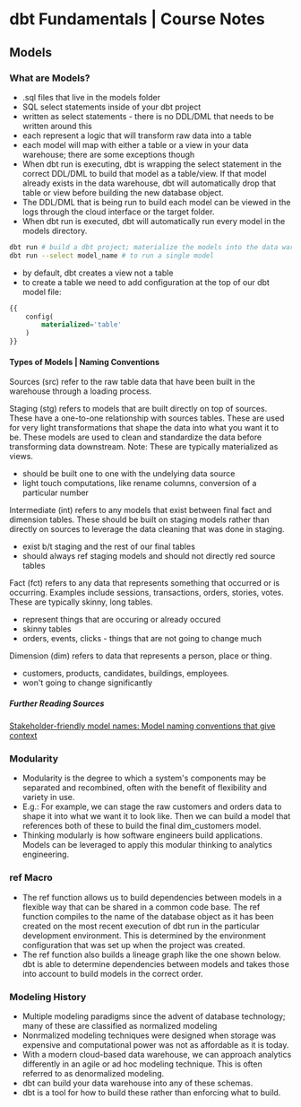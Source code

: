 
# dbt Fundamentals | Course Notes

## Models

### What are Models?
- .sql files that live in the models folder
- SQL select statements inside of your dbt project
- written as select statements - there is no DDL/DML that needs to be written around this
- each represent a logic that will transform raw data into a table
- each model will map with either a table or a view in your data warehouse; there are some exceptions though
- When dbt run is executing, dbt is wrapping the select statement in the correct DDL/DML to build that model as a table/view. If that model already exists in the data warehouse, dbt will automatically drop that table or view before building the new database object.
- The DDL/DML that is being run to build each model can be viewed in the logs through the cloud interface or the target folder.
- When dbt run is executed, dbt will automatically run every model in the models directory.

```bash
dbt run # build a dbt project; materialize the models into the data warehouse
dbt run --select model_name # to run a single model
```
- by default, dbt creates a view not a table
- to create a table we need to add configuration at the top of our dbt model file:

```sql
{{
    config(
        materialized='table'
    )
}}
```
#### Types of Models | Naming Conventions
Sources (src) refer to the raw table data that have been built in the warehouse through a loading process.

Staging (stg) refers to models that are built directly on top of sources. These have a one-to-one relationship with sources tables. These are used for very light transformations that shape the data into what you want it to be. These models are used to clean and standardize the data before transforming data downstream. Note: These are typically materialized as views.
- should be built one to one with the undelying data source
- light touch computations, like rename columns, conversion of a particular number

Intermediate (int) refers to any models that exist between final fact and dimension tables. These should be built on staging models rather than directly on sources to leverage the data cleaning that was done in staging.
- exist b/t staging and the rest of our final tables
- should always ref staging models and should not directly red source tables

Fact (fct) refers to any data that represents something that occurred or is occurring. Examples include sessions, transactions, orders, stories, votes. These are typically skinny, long tables.
- represent things that are occuring or already occured
- skinny tables
- orders, events, clicks - things that are not going to change much

Dimension (dim) refers to data that represents a person, place or thing.

- customers, products, candidates, buildings, employees.
- won't going to change significantly

##### Further Reading Sources
[Stakeholder-friendly model names: Model naming conventions that give context](https://docs.getdbt.com/blog/stakeholder-friendly-model-names)

### Modularity
- Modularity is the degree to which a system's components may be separated and recombined, often with the benefit of flexibility and variety in use.
- E.g.: For example, we can stage the raw customers and orders data to shape it into what we want it to look like. Then we can build a model that references both of these to build the final dim_customers model.
- Thinking modularly is how software engineers build applications. Models can be leveraged to apply this modular thinking to analytics engineering.

### ref Macro
- The ref function allows us to build dependencies between models in a flexible way that can be shared in a common code base. The ref function compiles to the name of the database object as it has been created on the most recent execution of dbt run in the particular development environment. This is determined by the environment configuration that was set up when the project was created.
- The ref function also builds a lineage graph like the one shown below. dbt is able to determine dependencies between models and takes those into account to build models in the correct order.

### Modeling History
- Multiple modeling paradigms since the advent of database technology; many of these are classified as normalized modeling
- Nonrmalized modeling techniques were designed when storage was expensive and computational power was not as affordable as it is today.
- With a modern cloud-based data warehouse, we can approach analytics differently in an agile or ad hoc modeling technique. This is often referred to as denormalized modeling.
- dbt can build your data warehouse into any of these schemas.
- dbt is a tool for how to build these rather than enforcing what to build.








<!--

https://www.reddit.com/r/snowflake/comments/1bmdlsv/why_is_dbt_so_popular_with_snowflake_seems_like/?rdt=60846
https://www.linkedin.com/posts/ephraim-ebong_dataengineering-snowflake-apacheairflow-activity-7303124610881847297-u3UJ
https://www.linkedin.com/search/results/all/?keywords=dbt%20snowflake&origin=GLOBAL_SEARCH_HEADER&page=3&sid=RbK
https://www.linkedin.com/pulse/end-to-end-data-pipeline-snowflake-airflow-dbt-nguy%25E1%25BB%2585n-tu%25E1%25BA%25A5n-d%25C6%25B0%25C6%25A1ng-8vjzc/

 -->